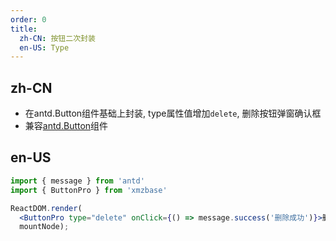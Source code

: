 ```yaml
---
order: 0
title:
  zh-CN: 按钮二次封装
  en-US: Type
---
```


## zh-CN

- 在antd.Button组件基础上封装, type属性值增加`delete`, 删除按钮弹窗确认框
- 兼容[antd.Button](https://ant.design/components/button-cn/)组件

## en-US

````jsx
import { message } from 'antd'
import { ButtonPro } from 'xmzbase'

ReactDOM.render(
  <ButtonPro type="delete" onClick={() => message.success('删除成功')}>删除</ButtonPro>,
  mountNode);
````

<style>
.ant-popover-message {
  min-width: 200px;
  padding-bottom: 30px;
}
</style>
